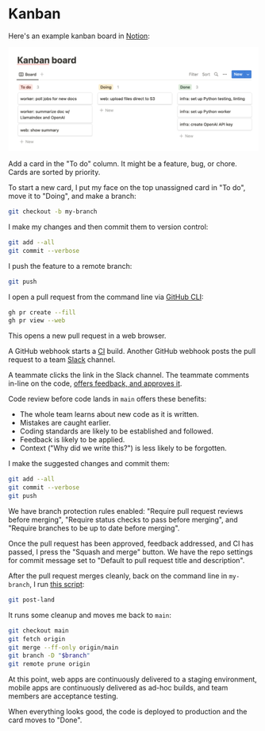 # Kanban

Here's an example kanban board in [Notion](https://notion.so):

![Kanban board](/images/kanban-board.png)

Add a card in the "To do" column.
It might be a feature, bug, or chore.
Cards are sorted by priority.

To start a new card,
I put my face on the top unassigned card in "To do",
move it to "Doing",
and make a branch:

```bash
git checkout -b my-branch
```

I make my changes and then commit them to version control:

```bash
git add --all
git commit --verbose
```

I push the feature to a remote branch:

```bash
git push
```

I open a pull request from the command line
via [GitHub CLI](https://cli.github.com/):

```bash
gh pr create --fill
gh pr view --web
```

This opens a new pull request in a web browser.

A GitHub webhook starts a
[CI](https://www.martinfowler.com/articles/continuousIntegration.html) build.
Another GitHub webhook posts the pull request to a team
[Slack](https://slack.com) channel.

A teammate clicks the link in the Slack channel.
The teammate comments in-line on the code,
[offers feedback, and approves it][pr].

[pr]: https://help.github.com/articles/about-pull-request-reviews/

Code review before code lands in `main` offers these benefits:

- The whole team learns about new code as it is written.
- Mistakes are caught earlier.
- Coding standards are likely to be established and followed.
- Feedback is likely to be applied.
- Context ("Why did we write this?") is less likely to be forgotten.

I make the suggested changes and commit them:

```bash
git add --all
git commit --verbose
git push
```

We have branch protection rules enabled:
"Require pull request reviews before merging",
"Require status checks to pass before merging",
and "Require branches to be up to date before merging".

Once the pull request has been approved, feedback addressed, and CI has passed,
I press the "Squash and merge" button.
We have the repo settings for commit message set to
"Default to pull request title and description".

After the pull request merges cleanly,
back on the command line in `my-branch`, I run
[this script](https://github.com/croaky/laptop/blob/main/bin/git-post-land):

```bash
git post-land
```

It runs some cleanup and moves me back to `main`:

```bash
git checkout main
git fetch origin
git merge --ff-only origin/main
git branch -D "$branch"
git remote prune origin
```

At this point,
web apps are continuously delivered to a staging environment,
mobile apps are continuously delivered as ad-hoc builds,
and team members are acceptance testing.

When everything looks good,
the code is deployed to production and the card moves to "Done".
